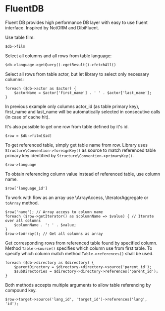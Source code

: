 # FluentDB

Fluent DB provides high performance DB layer with easy to use fluent interface.
Inspired by NotORM and DibiFluent.

Use table film:

	$db->film

Select all columns and all rows from table language:

	$db->language->getQuery()->getResult()->fetchAll()

Select all rows from table actor, but let library to select only necessary columns:

	foreach ($db->actor as $actor) {
		$actorName = $actor['first_name'] . ' ' . $actor['last_name'];
	}

In previous example only columns actor_id (as table primary key), first_name and last_name will be automatically selected
in consecutive calls (in case of cache hit).

It's also possible to get one row from table defined by it's id.

	$row = $db->film[$id]

To get referenced table, simply get table name from row. Library uses `Structure\Convention->foreignKey()` as source to match
referenced table primary key identified by `Structure\Convention->primaryKey()`.

	$row->language

To obtain referencing column value instead of referenced table, use column name.

	$row['language_id']

To work with Row as an array use \ArrayAccess, \IteratorAggregate or `toArray` method.

	$row['name']; // Array access to column name
	foreach ($row->getIterator() as $columnName => $value) { // Iterate over all columns
		$columnName . ': ' . $value;
	}
	$row->toArray(); // Get all columns as array

Get corresponding rows from referenced table found by specified column. Method `Table->source()` specifies which column use from first table.
To specify which column match method `Table->references()` shall be used.

	foreach ($db->directory as $directory) {
		$parentDirectory = $directory->directory->source('parent_id');
		$subDirectories = $directory->directory->references('parent_id');
	}

Both methods accepts multiple arguments to allow table referencing by compound key.

	$row->target->source('lang_id', 'target_id')->references('lang', 'id');

